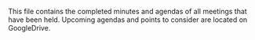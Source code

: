 This file contains the completed minutes and agendas of all meetings that have been held.
Upcoming agendas and points to consider are located on GoogleDrive.
